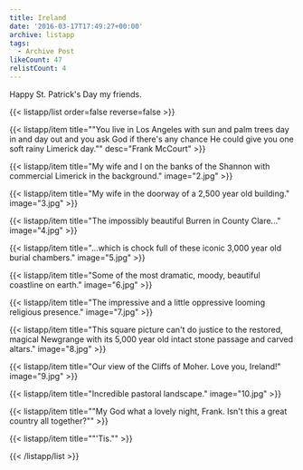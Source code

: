 ```yaml
---
title: Ireland
date: '2016-03-17T17:49:27+00:00'
archive: listapp
tags: 
  - Archive Post
likeCount: 47
relistCount: 4
---
```


Happy St. Patrick's Day my friends.

<!--more-->

{{< listapp/list order=false reverse=false >}}

   {{< listapp/item title="\"You live in Los Angeles with sun and palm trees day in and day out and you ask God if there's any chance He could give you one soft rainy Limerick day.\""
      desc="Frank McCourt" >}}

   {{< listapp/item title="My wife and I on the banks of the Shannon with commercial Limerick in the background."
      image="2.jpg" >}}

   {{< listapp/item title="My wife in the doorway of a 2,500 year old building."
      image="3.jpg" >}}

   {{< listapp/item title="The impossibly beautiful Burren in County Clare..."
      image="4.jpg" >}}

   {{< listapp/item title="...which is chock full of these iconic 3,000 year old burial chambers."
      image="5.jpg" >}}

   {{< listapp/item title="Some of the most dramatic, moody, beautiful coastline on earth."
      image="6.jpg" >}}

   {{< listapp/item title="The impressive and a little oppressive looming religious presence."
      image="7.jpg" >}}

   {{< listapp/item title="This square picture can't do justice to the restored, magical Newgrange with its 5,000 year old intact stone passage and carved altars."
      image="8.jpg" >}}

   {{< listapp/item title="Our view of the Cliffs of Moher. Love you, Ireland!"
      image="9.jpg" >}}

   {{< listapp/item title="Incredible pastoral landscape."
      image="10.jpg" >}}

   {{< listapp/item title="\"My God what a lovely night, Frank. Isn't this a great country all together?\"" >}}

   {{< listapp/item title="\"'Tis.\"" >}}

{{< /listapp/list >}}
